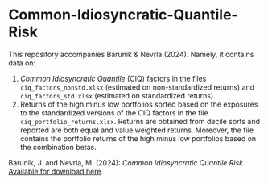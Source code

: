 # Common-Idiosyncratic-Quantile-Risk

This repository accompanies Baruník & Nevrla (2024). Namely, it contains data on:
1. *Common Idiosyncratic Quantile* (CIQ) factors in the files `ciq_factors_nonstd.xlsx` (estimated on non-standardized returns) and `ciq_factors_std.xlsx` (estimated on standardized returns).
2. Returns of the high minus low portfolios sorted based on the exposures to the standardized versions of the CIQ factors in the file `ciq_portfolio_returns.xlsx`. Returns are obtained from decile sorts and reported are both equal and value weighted returns. Moreover, the file contains the portfolio returns of the high minus low portfolios based on the combination betas.

Baruník, J. and Nevrla, M. (2024): *Common Idiosyncratic Quantile Risk*. [Available for download here](https://matejnevrla.github.io/files/common_idio_quant_revised.pdf).
